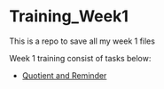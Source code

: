 # Training_Week1
This is a repo to save all my week 1 files

Week 1 training consist of tasks below:

- [Quotient and Reminder](https://github.com/Pranau-R/Training_Week1/issues/1)
